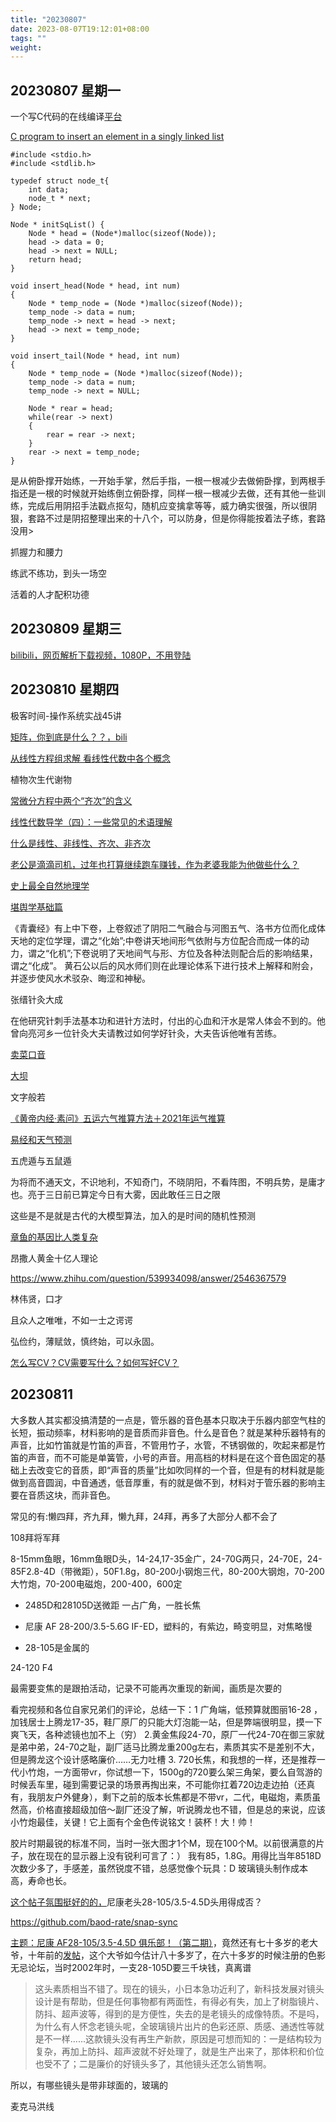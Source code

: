 ```yaml
---
title: "20230807"
date: 2023-08-07T19:12:01+08:00
tags: ""
weight: 
---
```


## 20230807 星期一

一个写C代码的在线编译[平台](https://code.y444.cn/gcc)

[C program to insert an element in a singly linked list](https://www.opentechguides.com/how-to/article/c/142/linked-list-insert.html)

```
#include <stdio.h>
#include <stdlib.h>

typedef struct node_t{
    int data;
    node_t * next;
} Node;

Node * initSqList() {
    Node * head = (Node*)malloc(sizeof(Node));
    head -> data = 0;
    head -> next = NULL;
    return head;
}

void insert_head(Node * head, int num)
{
    Node * temp_node = (Node *)malloc(sizeof(Node));
    temp_node -> data = num;
    temp_node -> next = head -> next;
    head -> next = temp_node;
}

void insert_tail(Node * head, int num)
{
    Node * temp_node = (Node *)malloc(sizeof(Node));
    temp_node -> data = num;
    temp_node -> next = NULL;
    
    Node * rear = head;
    while(rear -> next)
    {
        rear = rear -> next;
    }
    rear -> next = temp_node;
}
```

是从俯卧撑开始练，一开始手掌，然后手指，一根一根减少去做俯卧撑，到两根手指还是一根的时候就开始练倒立俯卧撑，同样一根一根减少去做，还有其他一些训练，完成后用阴招手法戳点抠勾，随机应变擒拿等等，威力确实很强，所以很阴狠，套路不过是阴招整理出来的十八个，可以防身，但是你得能按着法子练，套路没用>

抓握力和腰力

练武不练功，到头一场空

活着的人才配积功德

## 20230809 星期三

[bilibili，网页解析下载视频，1080P，不用登陆](https://www.yiuios.com/tool/bilibili#/)

## 20230810 星期四

极客时间-操作系统实战45讲

[矩阵，你到底是什么？？，bili](https://www.bilibili.com/video/av839565294/)

[从线性方程组求解 看线性代数中各个概念](https://www.bilibili.com/video/av499413070/)

植物次生代谢物

[常微分方程中两个“齐次”的含义](https://www.zhihu.com/question/374818288/answer/1906895220)

[线性代数导学（四）：一些常见的术语理解](https://zhuanlan.zhihu.com/p/370081058)

[什么是线性、非线性、齐次、非齐次](https://blog.csdn.net/m0_46204224/article/details/105913843)

[老公是滴滴司机，过年也打算继续跑车赚钱，作为老婆我能为他做些什么？](https://www.zhihu.com/question/579243720/answer/3135742770)

[史上最全自然地理学](https://www.bilibili.com/video/av55442903)

[堪舆学基础篇](https://www.bilibili.com/video/av884912946/)

《青囊经》有上中下卷，上卷叙述了阴阳二气融合与河图五气、洛书方位而化成体天地的定位学理，谓之“化始”;中卷讲天地间形气依附与方位配合而成一体的动力，谓之“化机”;下卷说明了天地间气与形、方位及各种法则配合后的影响结果，谓之“化成”。
黄石公以后的风水师们则在此理论体系下进行技术上解释和附会，并逐步使风水术驳杂、晦涩和神秘。

张缙针灸大成

在他研究针刺手法基本功和进针方法时，付出的心血和汗水是常人体会不到的。他曾向亮河乡一位针灸大夫请教过如何学好针灸，大夫告诉他唯有苦练。

[卖菜口音](https://www.zhihu.com/question/527025156/answer/3145445640)

[大坝](https://www.zhihu.com/question/615185669/answer/3150372885)

文字般若

[《黄帝内经·素问》五运六气推算方法＋2021年运气推算](https://zhuanlan.zhihu.com/p/393626246)

[易经和天气预测](https://zhuanlan.zhihu.com/p/458202104)

五虎遁与五鼠遁

为将而不通天文，不识地利，不知奇门，不晓阴阳，不看阵图，不明兵势，是庸才也。亮于三日前已算定今日有大雾，因此敢任三日之限

这些是不是就是古代的大模型算法，加入的是时间的随机性预测

[章鱼的基因比人类复杂](https://www.zhihu.com/question/462118684/answer/3139690516)

昂撒人黄金十亿人理论

<https://www.zhihu.com/question/539934098/answer/2546367579>

林伟贤，口才

且众人之唯唯，不如一士之谔谔

弘俭约，薄赋敛，慎终始，可以永固。

[怎么写CV？CV需要写什么？如何写好CV？](https://ustcforum.com/d/1961-diy-cv)

## 20230811

大多数人其实都没搞清楚的一点是，管乐器的音色基本只取决于乐器内部空气柱的长短，振动频率，材料影响的是音质而非音色。什么是音色？就是某种乐器特有的声音，比如竹笛就是竹笛的声音，不管用竹子，水管，不锈钢做的，吹起来都是竹笛的声音，而不可能是单簧管，小号的声音。用高档的材料是在这个音色固定的基础上去改变它的音质，即“声音的质量”比如吹同样的一个音，但是有的材料就是能做到高音圆润，中音通透，低音厚重，有的就是做不到，材料对于管乐器的影响主要在音质这块，而非音色。

常见的有:懒四拜，齐九拜，懒九拜，24拜，再多了大部分人都不会了

108拜将军拜

8-15mm鱼眼，16mm鱼眼D头，14-24,17-35金广，24-70G两只，24-70E，24-85F2.8-4D（带微距），50F1.8g，80-200小钢炮三代，80-200大钢炮，70-200大竹炮，70-200电磁炮，200-400，600定

+ 2485D和28105D送微距 一占广角，一胜长焦

+ 尼康 AF 28-200/3.5-5.6G IF-ED，塑料的，有紫边，畸变明显，对焦略慢
+ 28-105是金属的

24-120 F4

最需要变焦的是跟拍活动，记录不可能再次重现的新闻，画质是次要的

看完视频和各位自家兄弟们的评论，总结一下：1 广角端，低预算就图丽16-28 ，加钱居士上腾龙17-35，鞋厂原厂的只能大灯泡能一站，但是弊端很明显，摸一下爽飞天，各种滤镜也加不上（穷） 2.黄金焦段24-70，原厂一代24-70在御三家就是弟中弟，24-70之耻，副厂适马比腾龙重200g左右，素质其实不是差别不大，但是腾龙这个设计感略廉价……无力吐槽  3. 720长焦，和我想的一样，还是推荐一代小竹炮，一方面带vr，你试想一下，1500g的720要么架三角架，要么自驾游的时候丢车里，碰到需要记录的场景再掏出来，不可能你扛着720边走边拍（还真有，我朋友户外健身），剩下之前的版本长焦都是不带vr，二代，电磁炮，素质虽然高，价格直接超级加倍～副厂还没了解，听说腾龙也不错，但是总的来说，应该小竹炮最佳，关键！它上面有个金色传说铭文！装杯！大！帅！

胶片时期最锐的标准不同，当时一张大图才1个M，现在100个M。以前很满意的片子，放在现在的显示器上没有锐利可言了：）
我有85，1.8G。用得比当年8518D次数少多了，手感差，虽然锐度不错，总感觉像个玩具：D 玻璃镜头制作成本高，寿命也长。

[这个帖子氛围挺好的的，](https://bbs.fengniao.com/forum/10887445_1.html)尼康老头28-105/3.5-4.5D头用得成否？

<https://github.com/baod-rate/snap-sync>

[主题：尼康 AF28-105/3.5-4.5D 俱乐部！（第二期）](https://forum.xitek.com/thread-901676-1-1.html)，竟然还有七十多岁的老大爷，十年前的[发帖](https://forum.xitek.com/thread-901676-60-1.html)，这个大爷如今估计八十多岁了，在六十多岁的时候注册的色影无忌论坛，当时2002年时，一支28-105D要三千块钱，真离谱

> 这头素质相当不错了。现在的镜头，小日本急功近利了，新科技发展对镜头设计是有帮助，但是任何事物都有两面性，有得必有失，加上了树脂镜片、防抖、超声波等，得到的是方便性，失去的是老镜头的成像特质。不是吗，为什么有人怀念老镜头呢，全玻璃镜片出片的色彩还原、质感、通透性等就是不一样......这款镜头没有再生产新款，原因是可想而知的：一是结构较为复杂，再加上防抖、超声波就不好处理了，就是生产出来了，那体积和价位也受不了；二是廉价的好镜头多了，其他镜头还怎么销售啊。

所以，有哪些镜头是带非球面的，玻璃的

麦克马洪线
